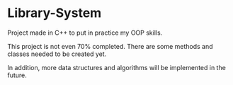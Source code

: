 # Library-System
Project made in C++ to put in practice my OOP skills.

This project is not even 70% completed. There are some methods and classes needed to be created yet.

In addition, more data structures and algorithms will be implemented in the future.
